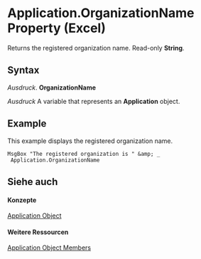 
# Application.OrganizationName Property (Excel)

Returns the registered organization name. Read-only  **String**.


## Syntax

 _Ausdruck_. **OrganizationName**

 _Ausdruck_ A variable that represents an **Application** object.


## Example

This example displays the registered organization name.


```
MsgBox "The registered organization is " &amp; _ 
 Application.OrganizationName
```


## Siehe auch


#### Konzepte


[Application Object](19b73597-5cf9-4f56-8227-b5211f657f6f.md)
#### Weitere Ressourcen


[Application Object Members](http://msdn.microsoft.com/library/4cb9ca42-8d07-cc9c-2d80-4eb9a5921e1e%28Office.15%29.aspx)